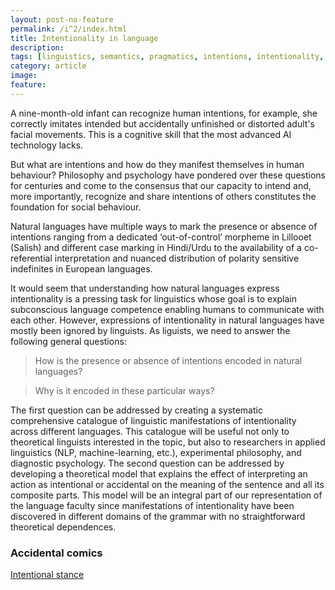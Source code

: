 ```yaml
---
layout: post-no-feature
permalink: /i^2/index.html
title: Intentionality in language
description: 
tags: [linguistics, semantics, pragmatics, intentions, intentionality, philosophy, clinical, children, psychology, law, weakness of will, epistemology, belief update, belief revisions, luck, accidental, action, AI, maching learning]
category: article
image:
feature: 
---
```




A nine-month-old infant can recognize human intentions, for example, she correctly imitates intended but accidentally unfinished or distorted adult's facial movements. This is a cognitive skill that the most advanced AI technology lacks.

But what are intentions and how do they manifest themselves in human behaviour? Philosophy and psychology have pondered over these questions for centuries and come to the consensus that our capacity to intend and, more importantly, recognize and share intentions of others constitutes the foundation for social behaviour. 

Natural languages have multiple ways to mark the presence or absence of intentions ranging from a dedicated ‘out-of-control’ morpheme in Lillooet (Salish) and different case marking in Hindi/Urdu to the availability of a co-referential interpretation and nuanced distribution of polarity sensitive indefinites in European languages. 

It would seem that understanding how natural languages express intentionality is a pressing task for linguistics whose goal is to explain subconscious language competence enabling humans to communicate with each other. However, expressions of intentionality in natural languages have mostly been ignored by linguists. As liguists, we need to answer the following general questions:

> How is the presence or absence of intentions encoded in natural languages?

> Why is it encoded in these particular ways?

The first question can be addressed by creating a systematic comprehensive catalogue of linguistic manifestations of intentionality across different languages. This catalogue will be useful not only to theoretical linguists interested in the topic, but also to researchers in applied linguistics (NLP, machine-learning, etc.), experimental philosophy, and diagnostic psychology. The second question can be addressed by developing a theoretical model that explains the effect of interpreting an action as intentional or accidental on the meaning of the sentence and all its composite parts. This model will be an integral part of our representation of the language faculty since manifestations of intentionality have been discovered in different domains of the grammar with no straightforward theoretical dependences.

### Accidental comics

[Intentional stance](/sci-comics/int-stance.md)

